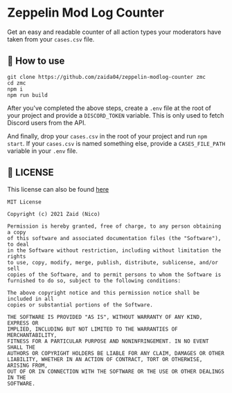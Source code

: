 # Zeppelin Mod Log Counter
Get an easy and readable counter of all action types your moderators have taken from your `cases.csv` file.

## 📝 How to use
```
git clone https://github.com/zaida04/zeppelin-modlog-counter zmc
cd zmc
npm i
npm run build
```
After you've completed the above steps, create a `.env` file at the root of your project and provide a `DISCORD_TOKEN` variable. This is only used to fetch Discord users from the API.

And finally, drop your `cases.csv` in the root of your project and run `npm start`. If your `cases.csv` is named something else, provide a `CASES_FILE_PATH` variable in your `.env` file.

## 🚧 LICENSE
This license can also be found [here](https://github.com/zaida04/zeppelin-modlog-counter/blob/main/LICENSE)
```
MIT License

Copyright (c) 2021 Zaid (Nico)

Permission is hereby granted, free of charge, to any person obtaining a copy
of this software and associated documentation files (the "Software"), to deal
in the Software without restriction, including without limitation the rights
to use, copy, modify, merge, publish, distribute, sublicense, and/or sell
copies of the Software, and to permit persons to whom the Software is
furnished to do so, subject to the following conditions:

The above copyright notice and this permission notice shall be included in all
copies or substantial portions of the Software.

THE SOFTWARE IS PROVIDED "AS IS", WITHOUT WARRANTY OF ANY KIND, EXPRESS OR
IMPLIED, INCLUDING BUT NOT LIMITED TO THE WARRANTIES OF MERCHANTABILITY,
FITNESS FOR A PARTICULAR PURPOSE AND NONINFRINGEMENT. IN NO EVENT SHALL THE
AUTHORS OR COPYRIGHT HOLDERS BE LIABLE FOR ANY CLAIM, DAMAGES OR OTHER
LIABILITY, WHETHER IN AN ACTION OF CONTRACT, TORT OR OTHERWISE, ARISING FROM,
OUT OF OR IN CONNECTION WITH THE SOFTWARE OR THE USE OR OTHER DEALINGS IN THE
SOFTWARE.
```